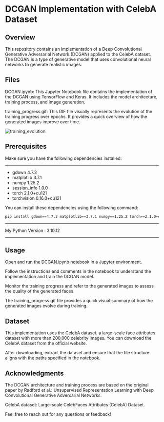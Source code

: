 # DCGAN Implementation with CelebA Dataset
## Overview
This repository contains an implementation of a Deep Convolutional Generative Adversarial Network (DCGAN) applied to the CelebA dataset. The DCGAN is a type of generative model that uses convolutional neural networks to generate realistic images.

## Files
DCGAN.ipynb: This Jupyter Notebook file contains the implementation of the DCGAN using TensorFlow and Keras. It includes the model architecture, training process, and image generation.

training_progress.gif: This GIF file visually represents the evolution of the training progress over epochs. It provides a quick overview of how the generated images improve over time.


![training_evolution](https://github.com/Rashid0125/DCGAN-CelebA-Dataset/assets/102589680/b6b03921-2f23-4913-bf24-0c77923004fa)


## Prerequisites
Make sure you have the following dependencies installed:

-----
* gdown               4.7.3
* matplotlib          3.7.1
* numpy               1.25.2
* session_info        1.0.0
* torch               2.1.0+cu121
* torchvision         0.16.0+cu121

You can install these dependencies using the following command:

```bash
pip install gdown==4.7.3 matplotlib==3.7.1 numpy==1.25.2 torch==2.1.0+cu121 torchvision==0.16.0+cu121
```
-----

My Python Version :  3.10.12 

-----

## Usage
Open and run the DCGAN.ipynb notebook in a Jupyter environment.

Follow the instructions and comments in the notebook to understand the implementation and train the DCGAN model.

Monitor the training progress and refer to the generated images to assess the quality of the generated faces.

The training_progress.gif file provides a quick visual summary of how the generated images evolve during training.

## Dataset
This implementation uses the CelebA dataset, a large-scale face attributes dataset with more than 200,000 
celebrity images. You can download the CelebA dataset from the official website.

After downloading, extract the dataset and ensure that the file structure aligns with the paths specified in the notebook.

## Acknowledgments
The DCGAN architecture and training process are based on the original paper by Radford et al.: Unsupervised Representation 
Learning with Deep Convolutional Generative Adversarial Networks.

CelebA dataset: Large-scale CelebFaces Attributes (CelebA) Dataset.

Feel free to reach out for any questions or feedback!
